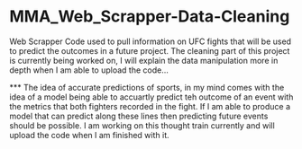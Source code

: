# MMA_Web_Scrapper-Data-Cleaning
Web Scrapper Code used to pull information on UFC fights that will be used to predict the outcomes in a future project.  The cleaning part of this project is currently being worked on, I will explain the data manipulation more in depth when I am able to upload the code...

*** The idea of accurate predictions of sports, in my mind comes with the idea of a model being able to accuartly predict teh outcome of an event with the metrics that both fighters recorded in the fight.  If I am able to produce a model that can predict along these lines then predicting future events should be possible.  I am working on this thought train currently and will upload the code when I am finished with it.  

